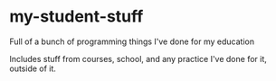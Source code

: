 # my-student-stuff
Full of a bunch of programming things I've done for my education

Includes stuff from courses, school, and any practice I've done for it, outside of it.
